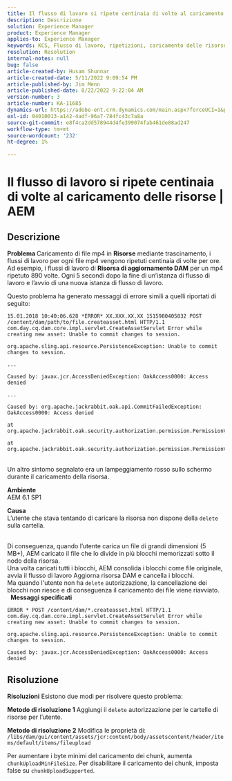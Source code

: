 ```yaml
---
title: Il flusso di lavoro si ripete centinaia di volte al caricamento delle risorse | AEM
description: Descrizione
solution: Experience Manager
product: Experience Manager
applies-to: Experience Manager
keywords: KCS, Flusso di lavoro, ripetizioni, caricamento delle risorse, AEM, Adobe Experience Manager, 6.1
resolution: Resolution
internal-notes: null
bug: false
article-created-by: Husam Shunnar
article-created-date: 5/11/2022 9:09:54 PM
article-published-by: Jim Menn
article-published-date: 8/22/2022 9:22:04 AM
version-number: 3
article-number: KA-11685
dynamics-url: https://adobe-ent.crm.dynamics.com/main.aspx?forceUCI=1&pagetype=entityrecord&etn=knowledgearticle&id=b13e57af-6ed1-ec11-a7b5-00224809c399
exl-id: 04010013-a142-4adf-96a7-784fc43c7a8a
source-git-commit: e8f4ca2dd578944d4fe399074fab461de88ad247
workflow-type: tm+mt
source-wordcount: '232'
ht-degree: 1%

---
```


# Il flusso di lavoro si ripete centinaia di volte al caricamento delle risorse | AEM

## Descrizione


<b>Problema </b>
Caricamento di file mp4 in <b>Risorse</b> mediante trascinamento, i flussi di lavoro per ogni file mp4 vengono ripetuti centinaia di volte per ore.
Ad esempio, i flussi di lavoro di <b>Risorsa di aggiornamento DAM</b> per un mp4 ripetuto 890 volte. Ogni 5 secondi dopo la fine di un’istanza di flusso di lavoro e l’avvio di una nuova istanza di flusso di lavoro.

Questo problema ha generato messaggi di errore simili a quelli riportati di seguito:


```
15.01.2018 10:40:06.628 *ERROR* XX.XXX.XX.XX 1515980405832 POST /content/dam/path/to/file.createasset.html HTTP/1.1 com.day.cq.dam.core.impl.servlet.CreateAssetServlet Error while creating new asset: Unable to commit changes to session.

org.apache.sling.api.resource.PersistenceException: Unable to commit changes to session.

...

Caused by: javax.jcr.AccessDeniedException: OakAccess0000: Access denied

...

Caused by: org.apache.jackrabbit.oak.api.CommitFailedException: OakAccess0000: Access denied

at org.apache.jackrabbit.oak.security.authorization.permission.PermissionValidator.checkPermissions(PermissionValidator.java:212)

at org.apache.jackrabbit.oak.security.authorization.permission.PermissionValidator.childNodeDeleted(PermissionValidator.java:168)
```


<br>Un altro sintomo segnalato era un lampeggiamento rosso sullo schermo durante il caricamento della risorsa.

<b>Ambiente</b>
<br>AEM 6.1 SP1

<b>Causa </b>
<br>L’utente che stava tentando di caricare la risorsa non dispone della `delete` sulla cartella.

<br>Di conseguenza, quando l’utente carica un file di grandi dimensioni (5 MB+), AEM caricato il file che lo divide in più blocchi memorizzati sotto il nodo della risorsa.
<br>Una volta caricati tutti i blocchi, AEM consolida i blocchi come file originale, avvia il flusso di lavoro Aggiorna risorsa DAM e cancella i blocchi.
<br>Ma quando l&#39;utente non ha `delete` autorizzazione, la cancellazione dei blocchi non riesce e di conseguenza il caricamento dei file viene riavviato.
<br> 
<b>Messaggi specificati</b>



```
ERROR * POST /content/dam/*.createasset.html HTTP/1.1 com.day.cq.dam.core.impl.servlet.CreateAssetServlet Error while creating new asset: Unable to commit changes to session.

org.apache.sling.api.resource.PersistenceException: Unable to commit changes to session.

Caused by: javax.jcr.AccessDeniedException: OakAccess0000: Access denied
```



## Risoluzione


<b>Risoluzioni</b>
Esistono due modi per risolvere questo problema:<b> </b>

<b>Metodo di risoluzione 1</b>
Aggiungi il `delete` autorizzazione per le cartelle di risorse per l’utente.

<b>Metodo di risoluzione 2</b>
Modifica le proprietà di:
`/libs/dam/gui/content/assets/jcr:content/body/assetscontent/header/items/default/items/fileupload`

Per aumentare i byte minimi del caricamento dei chunk, aumenta `chunkUploadMinFileSize`.
Per disabilitare il caricamento dei chunk, imposta false su `chunkUploadSupported`.
